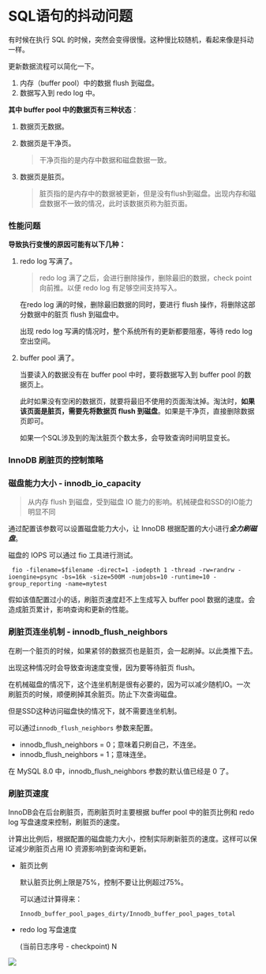 # SQL语句的抖动问题

有时候在执行 SQL 的时候，突然会变得很慢。这种慢比较随机，看起来像是抖动一样。

更新数据流程可以简化一下。

1. 内存（buffer pool）中的数据 flush 到磁盘。
2. 数据写入到 redo log 中。

**其中 buffer pool 中的数据页有三种状态**：

1. 数据页无数据。
2. 数据页是干净页。
   
    > 干净页指的是内存中数据和磁盘数据一致。
    > 
3. 数据页是脏页。
   
    > 脏页指的是内存中的数据被更新，但是没有flush到磁盘。出现内存和磁盘数据不一致的情况，此时该数据页称为脏页面。
    > 

### 性能问题

**导致执行变慢的原因可能有以下几种：**

1. redo log 写满了。
   
    > redo log 满了之后，会进行删除操作，删除最旧的数据，check point 向前推。以便 redo log 有足够空间支持写入。
    > 
    
    在redo log 满的时候，删除最旧数据的同时，要进行 flush 操作，将删除这部分数据中的脏页 flush 到磁盘中。
    
    出现 redo log 写满的情况时，整个系统所有的更新都要阻塞，等待 redo log 空出空间。
    
2. buffer pool 满了。
   
    当要读入的数据没有在 buffer pool 中时，要将数据写入到 buffer pool 的数据页上。
    
    此时如果没有空闲的数据页，就要将最旧不使用的页面淘汰掉。淘汰时，**如果该页面是脏页，需要先将数据页 flush 到磁盘**。如果是干净页，直接删除数据页即可。
    
    如果一个SQL涉及到的淘汰脏页个数太多，会导致查询时间明显变长。
    

### InnoDB 刷脏页的控制策略

### 磁盘能力大小 - innodb_io_capacity

> 从内存 flush 到磁盘，受到磁盘 IO 能力的影响。机械硬盘和SSD的IO能力明显不同
> 

通过配置该参数可以设置磁盘能力大小，让 InnoDB 根据配置的大小进行***全力刷磁盘***。

磁盘的 IOPS 可以通过 fio 工具进行测试。

```
 fio -filename=$filename -direct=1 -iodepth 1 -thread -rw=randrw -ioengine=psync -bs=16k -size=500M -numjobs=10 -runtime=10 -group_reporting -name=mytest
```

假如该值配置过小的话，刷脏页速度赶不上生成写入 buffer pool 数据的速度。会造成脏页累计，影响查询和更新的性能。

### 刷脏页连坐机制 - innodb_flush_neighbors

在刷一个脏页的时候，如果紧邻的数据页也是脏页，会一起刷掉。以此类推下去。

出现这种情况时会导致查询速度变慢，因为要等待脏页 flush。

在机械磁盘的情况下，这个连坐机制是很有必要的，因为可以减少随机IO。一次刷脏页的时候，顺便刷掉其余脏页。防止下次查询磁盘。

但是SSD这种访问磁盘快的情况下，就不需要连坐机制。

可以通过`innodb_flush_neighbors` 参数来配置。

- innodb_flush_neighbors = 0；意味着只刷自己，不连坐。
- innodb_flush_neighbors = 1；意味连坐。

在 MySQL 8.0 中，innodb_flush_neighbors 参数的默认值已经是 0 了。

### 刷脏页速度

InnoDB会在后台刷脏页，而刷脏页时主要根据 buffer pool 中的脏页比例和 redo log 写盘速度来控制，刷脏页的速度。

计算出比例后，根据配置的磁盘能力大小，控制实际刷新脏页的速度。这样可以保证减少刷脏页占用 IO 资源影响到查询和更新。

- 脏页比例
  
    默认脏页比例上限是75%，控制不要让比例超过75%。
    
    可以通过计算得来：
    
    ```
    Innodb_buffer_pool_pages_dirty/Innodb_buffer_pool_pages_total
    ```
    
- redo log 写盘速度
  
    (当前日志序号 - checkpoint) N
    

![](https://s2.loli.net/2025/06/13/seS9y7dD3A15FKH.png)